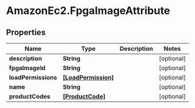 # AmazonEc2.FpgaImageAttribute

## Properties

Name | Type | Description | Notes
------------ | ------------- | ------------- | -------------
**description** | **String** |  | [optional] 
**fpgaImageId** | **String** |  | [optional] 
**loadPermissions** | [**[LoadPermission]**](LoadPermission.md) |  | [optional] 
**name** | **String** |  | [optional] 
**productCodes** | [**[ProductCode]**](ProductCode.md) |  | [optional] 


